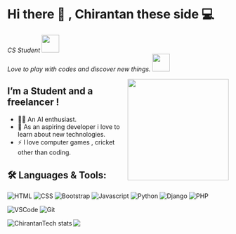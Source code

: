 <h1> Hi there 👋 , Chirantan these side 💻</h1>
<p><em> CS Student <img src="https://media.giphy.com/media/fYSnHlufseco8Fh93Z/giphy.gif" width="40"></br>Love to play with codes and discover new things. <img src="https://media.giphy.com/media/WUlplcMpOCEmTGBtBW/giphy.gif" width="40"> 
</em></p>

<img align='right' src="https://media.giphy.com/media/jRf5fsn8G6YaogAWxn/giphy.gif" width="230">

## I’m a Student and a freelancer !
- 👨‍💻 An AI enthusiast.
- 🌱 As an aspiring developer i love to learn about new technologies.
- ⚡ I love computer games , cricket other than coding.

## 🛠️ **Languages & Tools:**

![HTML](https://img.shields.io/badge/html%20-%23E34F26.svg?&style=for-the-badge&logo=html5&logoColor=white)
![CSS](https://img.shields.io/badge/css%20-%231572B6.svg?&style=for-the-badge&logo=css3&logoColor=white)
![Bootstrap](https://img.shields.io/badge/bootstrap%20-navy.svg?&style=for-the-badge&logo=bootstrap&logoColor=white)
![Javascript](https://img.shields.io/badge/-Javascript-ffb400?style=for-the-badge&logo=javascript&logoColor=ffff3f)
![Python](https://img.shields.io/badge/python%20-yellow.svg?&style=for-the-badge&logo=python&logoColor=white)
![Django](https://img.shields.io/badge/django%20-black.svg?&style=for-the-badge&logo=django&logoColor=white)
![PHP](https://img.shields.io/badge/php%20-indigo.svg?&style=for-the-badge&logo=php&logoColor=white)


![VSCode](https://img.shields.io/badge/-vscode-007ACC?style=for-the-badge&logo=visual-studio-code)
![Git](https://img.shields.io/badge/git%20-%23F05032.svg?&style=for-the-badge&logo=git&logoColor=white)





<img align="left" alt="ChirantanTech stats" src="https://github-readme-stats.vercel.app/api?username=ChirantanTech&show_icons=true&hide_border=true&theme=blue-green" />
<img align="center" src="https://github-readme-stats.vercel.app/api/top-langs/?username=ChirantanTech&layout=compact&show_icons=true&hide_border=true&theme=blue-green" />
